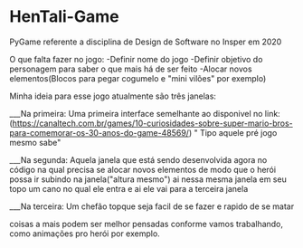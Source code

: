 # HenTali-Game
PyGame referente a disciplina de Design de Software no Insper em 2020

O que falta fazer no jogo:
-Definir nome do jogo
-Definir objetivo do personagem para saber o que mais há de ser feito
-Alocar novos elementos(Blocos para pegar cogumelo e "mini vilões" por exemplo)

Minha ideia para esse jogo atualmente são três janelas:

___Na primeira:
Uma primeira interface semelhante ao disponivel no link:
(https://canaltech.com.br/games/10-curiosidades-sobre-super-mario-bros-para-comemorar-os-30-anos-do-game-48569/)
" Tipo aquele pré jogo mesmo sabe"

___Na segunda:
Aquela janela que está sendo desenvolvida agora no código na qual precisa se alocar novos elementos de modo que o herói possa ir subindo na janela("altura mesmo")
ai nessa mesma janela em seu topo um cano no qual ele entra e ai ele vai para a terceira janela

___Na terceira:
Um chefão topque seja facil de se fazer e rapido de se matar

coisas a mais podem ser melhor pensadas conforme vamos trabalhando, como animações pro herói por exemplo.
